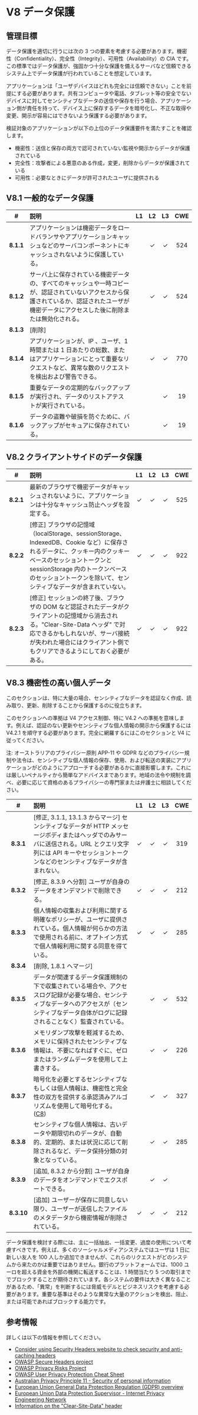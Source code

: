# V8 データ保護

## 管理目標

データ保護を適切に行うには次の 3 つの要素を考慮する必要があります。機密性（Confidentiality）、完全性（Integrity）、可用性（Availability）の CIA です。この標準ではデータ保護が、強固かつ十分な保護を備えるサーバなど信頼できるシステム上でデータ保護が行われていることを想定しています。

アプリケーションは「ユーザデバイスはどれも完全には信頼できない」ことを前提にする必要があります。共有コンピュータや電話、タブレット等の安全でないデバイスに対してセンシティブなデータの送信や保存を行う場合、アプリケーション側が責任を持って、デバイス上に保存するデータを暗号化し、不正な取得や変更、開示が容易にはできないよう保護する必要があります。

検証対象のアプリケーションが以下の上位のデータ保護要件を満たすことを確認します。

* 機密性：送信と保存の両方で認可されていない監視や開示からデータが保護されている
* 完全性：攻撃者による悪意のある作成，変更，削除からデータが保護されている
* 可用性：必要なときにデータが許可されたユーザに提供される

## V8.1 一般的なデータ保護

| # | 説明 | L1 | L2 | L3 | CWE |
| :---: | :--- | :---: | :---: | :---: | :---: |
| **8.1.1** | アプリケーションは機密データをロードバランサやアプリケーションキャッシュなどのサーバコンポーネントにキャッシュされないように保護している。 | | ✓ | ✓ | 524 |
| **8.1.2** | サーバ上に保存されている機密データの、すべてのキャッシュや一時コピーが、認証されていないアクセスから保護されているか、認証されたユーザが機密データにアクセスした後に削除または無効化される。 | | ✓ | ✓ | 524 |
| **8.1.3** | [削除] | | | | |
| **8.1.4** | アプリケーションが、IP 、ユーザ、1 時間または 1 日あたりの総数、またはアプリケーションにとって重要なリクエストなど、異常な数のリクエストを検出および警告できる。 | | ✓ | ✓ | 770 |
| **8.1.5** | 重要なデータの定期的なバックアップが実行され、データのリストアテストが実行されている。 | | | ✓ | 19 |
| **8.1.6** | データの盗難や破損を防ぐために、バックアップがセキュアに保存されている。 | | | ✓ | 19 |

## V8.2 クライアントサイドのデータ保護

| # | 説明 | L1 | L2 | L3 | CWE |
| :---: | :--- | :---: | :---: | :---: | :---: |
| **8.2.1** | 最新のブラウザで機密データがキャッシュされないように、アプリケーションは十分なキャッシュ防止ヘッダを設定する。 | ✓ | ✓ | ✓ | 525 |
| **8.2.2** | [修正] ブラウザの記憶域（localStorage、sessionStorage、IndexedDB、Cookie など）に保存されるデータに、クッキー内のクッキーベースのセッショントークンと sessionStorage 内のトークンベースのセッショントークンを除いて、センシティブなデータが含まれていない。 | ✓ | ✓ | ✓ | 922 |
| **8.2.3** | [修正] セッションの終了後、ブラウザの DOM など認証されたデータがクライアントの記憶域から消去される。"Clear-Site-Data ヘッダ" で対応できるかもしれないが、サーバ接続が失われた場合にはクライアント側でもクリアできるようにしておく必要がある。 | ✓ | ✓ | ✓ | 922 |

## V8.3 機密性の高い個人データ

このセクションは、特に大量の場合、センシティブなデータを認証なく作成、読み取り、更新、削除することから保護するのに役立ちます。

このセクションへの準拠は V4 アクセス制御、特に V4.2 への準拠を意味します。例えば、認証のない更新やセンシティブな個人情報の開示から保護するには V4.2.1 を順守する必要があります。完全に網羅するにはこのセクションと V4 に従ってください。

注: オーストラリアのプライバシー原則 APP-11 や GDPR などのプライバシー規制や法令は、センシティブな個人情報の保存、使用、および転送の実装にアプリケーションがどのようにアプローチする必要があるかに直接影響します。これには厳しいペナルティから簡単なアドバイスまであります。地域の法令や規制を調べ、必要に応じて資格のあるプライバシーの専門家または弁護士に相談してください。

| # | 説明 | L1 | L2 | L3 | CWE |
| :---: | :--- | :---: | :---: | :---: | :---: |
| **8.3.1** | [修正, 3.1.1, 13.1.3 からマージ] センシティブなデータが HTTP メッセージボディまたはヘッダでのみサーバに送信される。URL とクエリ文字列には API キーやセッショントークンなどのセンシティブなデータが含まれない。 | ✓ | ✓ | ✓ | 319 |
| **8.3.2** | [修正, 8.3.9 へ分割] ユーザが自身のデータをオンデマンドで削除できる。 | ✓ | ✓ | ✓ | 212 |
| **8.3.3** | 個人情報の収集および利用に関する明確なポリシーが、ユーザに提供されている。個人情報が何らかの方法で使用される前に、オプトイン方式で個人情報利用に関する同意を得ている。 | ✓ | ✓ | ✓ | 285 |
| **8.3.4** | [削除, 1.8.1 へマージ] | | | | |
| **8.3.5** | データが関連するデータ保護規制の下で収集されている場合や、アクセスログ記録が必要な場合、センシティブなデータへのアクセスが（センシティブなデータ自体がログに記録されることなく）監査されている。 | | ✓ | ✓ | 532 |
| **8.3.6** | メモリダンプ攻撃を軽減するため、メモリに保持されたセンシティブな情報は、不要になればすぐに、ゼロまたはランダムデータを使用して上書きする。 | | ✓ | ✓ | 226 |
| **8.3.7** | 暗号化を必要とするセンシティブなもしくは個人情報は、機密性と完全性の双方を提供する承認済みアルゴリズムを使用して暗号化する。 ([C8](https://owasp.org/www-project-proactive-controls/#div-numbering)) | | ✓ | ✓ | 327 |
| **8.3.8** | センシティブな個人情報は、古いデータや期限切れのデータが、自動的、定期的、または状況に応じて削除されるなど、データ保持分類の対象となっている。 | | ✓ | ✓ | 285 |
| **8.3.9** | [追加, 8.3.2 から分割] ユーザが自身のデータをオンデマンドでエクスポートできる。 | | ✓ | ✓ | |
| **8.3.10** | [追加] ユーザーが保存に同意しない限り、ユーザーが送信したファイルのメタデータから機密情報が削除されている。 | ✓ | ✓ | ✓ | 212 |

データ保護を検討する際には、主に一括抽出、一括変更、過度の使用について考慮すべきです。例えば、多くのソーシャルメディアシステムではユーザは 1 日に新しい友人を 100 人しか追加できませんが、これらのリクエストがどのシステムから来たのかは重要ではありません。銀行のプラットフォームでは、1000 ユーロを超える資金を外部の機関に転送することは、1 時間当たり 5 つの取引まででブロックすることが期待されています。各システムの要件は大きく異なることがあるため、「異常」を判断するには脅威モデルとビジネスリスクを考慮する必要があります。重要な基準はそのような異常な大量のアクションを検出、阻止、または可能であればブロックする能力です。

## 参考情報

詳しくは以下の情報を参照してください。

* [Consider using Security Headers website to check security and anti-caching headers](https://securityheaders.io)
* [OWASP Secure Headers project](https://owasp.org/www-project-secure-headers/)
* [OWASP Privacy Risks Project](https://owasp.org/www-project-top-10-privacy-risks/)
* [OWASP User Privacy Protection Cheat Sheet](https://cheatsheetseries.owasp.org/cheatsheets/User_Privacy_Protection_Cheat_Sheet.html)
* [Australian Privacy Principle 11 - Security of personal information](https://www.oaic.gov.au/privacy/australian-privacy-principles-guidelines/chapter-11-app-11-security-of-personal-information)
* [European Union General Data Protection Regulation (GDPR) overview](https://edps.europa.eu/data-protection_en)
* [European Union Data Protection Supervisor - Internet Privacy Engineering Network](https://edps.europa.eu/data-protection/ipen-internet-privacy-engineering-network_en)
* [Information on the "Clear-Site-Data" header](https://developer.mozilla.org/en-US/docs/Web/HTTP/Headers/Clear-Site-Data)
